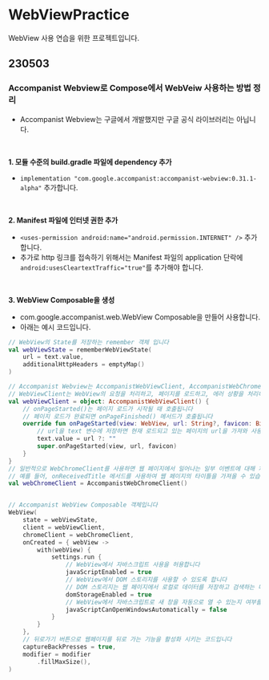 # WebViewPractice
WebView 사용 연습을 위한 프로젝트입니다.
<br>

## 230503

### Accompanist Webview로 Compose에서 WebVeiw 사용하는 방법 정리
- Accompanist Webview는 구글에서 개발했지만 구글 공식 라이브러리는 아닙니다.
<br>

**1. 모듈 수준의 build.gradle 파일에 dependency 추가**
- `implementation "com.google.accompanist:accompanist-webview:0.31.1-alpha"` 추가합니다.
<br>

**2. Manifest 파일에 인터넷 권한 추가**
- `<uses-permission android:name="android.permission.INTERNET" />` 추가합니다.
- 추가로 http 링크를 접속하기 위해서는 Manifest 파일의 application 단락에 `android:usesCleartextTraffic="true"`를 추가해야 합니다.
<br>

**3. WebView Composable을 생성**
- com.google.accompanist.web.WebView Composable을 만들어 사용합니다.
- 아래는 예시 코드입니다.
``` kotlin
// WebView의 State를 저장하는 remember 객체 입니다
val webViewState = rememberWebViewState(
    url = text.value,
    additionalHttpHeaders = emptyMap()
)

// Accompanist Webview는 AccompanistWebViewClient, AccompanistWebChromeClient를 사용해야 합니다
// WebViewClient는 WebView의 요청을 처리하고, 페이지를 로드하고, 에러 상황을 처리하는 데 사용되는 클래스입니다
val webViewClient = object: AccompanistWebViewClient() {
    // onPageStarted()는 페이지 로드가 시작될 때 호출됩니다
    // 페이지 로드가 완료되면 onPageFinished() 메서드가 호출됩니다
    override fun onPageStarted(view: WebView, url: String?, favicon: Bitmap?) {
        // url을 text 변수에 저장하면 현재 로드되고 있는 페이지의 url을 가져와 사용할 수 있습니다
        text.value = url ?: ""
        super.onPageStarted(view, url, favicon)
    }
}
// 일반적으로 WebChromeClient를 사용하면 웹 페이지에서 일어나는 일부 이벤트에 대해 처리할 수 있습니다
// 예를 들어, onReceivedTitle 메서드를 사용하여 웹 페이지의 타이틀을 가져올 수 있습니다
val webChromeClient = AccompanistWebChromeClient()


// Accompanist WebView Composable 객체입니다
WebView(
    state = webViewState,
    client = webViewClient,
    chromeClient = webChromeClient,
    onCreated = { webView ->
        with(webView) {
            settings.run {
                // WebView에서 자바스크립트 사용을 허용합니다
                javaScriptEnabled = true
                // WebView에서 DOM 스토리지를 사용할 수 있도록 합니다
                // DOM 스토리지는 웹 페이지에서 로컬로 데이터를 저장하고 검색하는 데 사용됩니다
                domStorageEnabled = true
                // WebView에서 자바스크립트로 새 창을 자동으로 열 수 있는지 여부를 결정합니다
                javaScriptCanOpenWindowsAutomatically = false
            }
        }
    },
    // 뒤로가기 버튼으로 웹페이지를 뒤로 가는 기능을 활성화 시키는 코드입니다
    captureBackPresses = true,
    modifier = modifier
        .fillMaxSize(),
)
```
